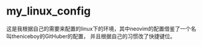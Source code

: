 # my_linux_config
这是我根据自己的需要来配置的linux下的环境，其中neovim的配置借鉴了一个名叫theniceboy的GitHuber的配置，
并且根据自己的习惯改了快捷键位。
